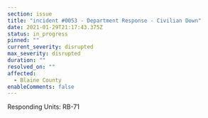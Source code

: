 ```yaml
---
section: issue
title: "incident #0053 - Department Response - Civilian Down"
date: 2021-01-29T21:17:43.375Z
status: in_progress
pinned: ""
current_severity: disrupted
max_severity: disrupted
duration: ""
resolved_on: ""
affected:
  - Blaine County
enableComments: false
---
```

Responding Units: RB-71